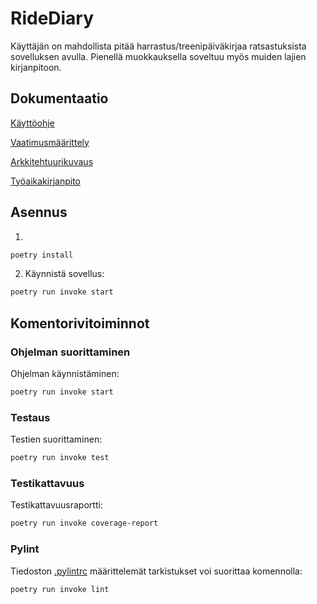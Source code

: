 # RideDiary
Käyttäjän on mahdollista pitää harrastus/treenipäiväkirjaa ratsastuksista sovelluksen avulla. Pienellä muokkauksella soveltuu myös muiden lajien kirjanpitoon.

## Dokumentaatio

[Käyttöohje](https://github.com/loeppoe/ot-harjoitustyo-ridediary/blob/master/dokumentaatio/kayttoohje.md)

[Vaatimusmäärittely](https://github.com/loeppoe/ot-harjoitustyo-ridediary/blob/master/dokumentaatio/maarittelydokumentti.md)

[Arkkitehtuurikuvaus](https://github.com/loeppoe/ot-harjoitustyo-ridediary/blob/master/dokumentaatio/arkkitehtuuri.md)

[Työaikakirjanpito](https://github.com/loeppoe/ot-harjoitustyo-ridediary/blob/master/dokumentaatio/tyoaikakirjanpito.md)


## Asennus

1.

```bash
poetry install
```

2. Käynnistä sovellus:

```bash
poetry run invoke start
```

## Komentorivitoiminnot

### Ohjelman suorittaminen

Ohjelman käynnistäminen:

```bash
poetry run invoke start
```

### Testaus

Testien suorittaminen:

```bash
poetry run invoke test
```

### Testikattavuus

Testikattavuusraportti:

```bash
poetry run invoke coverage-report
```

### Pylint

Tiedoston [.pylintrc](./.pylintrc) määrittelemät tarkistukset voi suorittaa komennolla:

```bash
poetry run invoke lint
```
